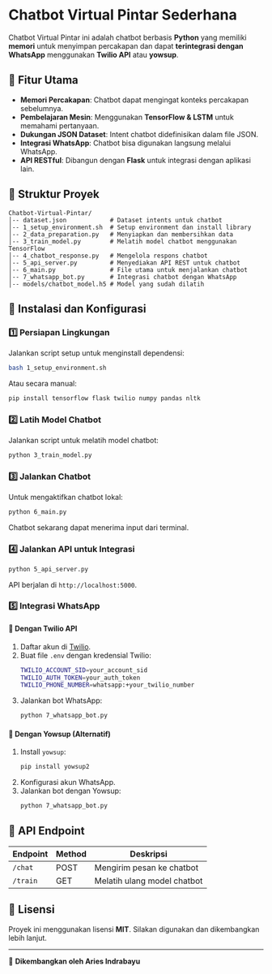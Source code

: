 # Chatbot Virtual Pintar Sederhana

Chatbot Virtual Pintar ini adalah chatbot berbasis **Python** yang memiliki **memori** untuk menyimpan percakapan dan dapat **terintegrasi dengan WhatsApp** menggunakan **Twilio API** atau **yowsup**.

## 🚀 Fitur Utama

- **Memori Percakapan**: Chatbot dapat mengingat konteks percakapan sebelumnya.
- **Pembelajaran Mesin**: Menggunakan **TensorFlow & LSTM** untuk memahami pertanyaan.
- **Dukungan JSON Dataset**: Intent chatbot didefinisikan dalam file JSON.
- **Integrasi WhatsApp**: Chatbot bisa digunakan langsung melalui WhatsApp.
- **API RESTful**: Dibangun dengan **Flask** untuk integrasi dengan aplikasi lain.

## 📂 Struktur Proyek

```
Chatbot-Virtual-Pintar/
│-- dataset.json            # Dataset intents untuk chatbot
│-- 1_setup_environment.sh  # Setup environment dan install library
│-- 2_data_preparation.py   # Menyiapkan dan membersihkan data
│-- 3_train_model.py        # Melatih model chatbot menggunakan TensorFlow
│-- 4_chatbot_response.py   # Mengelola respons chatbot
│-- 5_api_server.py         # Menyediakan API REST untuk chatbot
│-- 6_main.py               # File utama untuk menjalankan chatbot
│-- 7_whatsapp_bot.py       # Integrasi chatbot dengan WhatsApp
│-- models/chatbot_model.h5 # Model yang sudah dilatih
```

## 🔧 Instalasi dan Konfigurasi

### 1️⃣ Persiapan Lingkungan

Jalankan script setup untuk menginstall dependensi:

```sh
bash 1_setup_environment.sh
```

Atau secara manual:

```sh
pip install tensorflow flask twilio numpy pandas nltk
```

### 2️⃣ Latih Model Chatbot

Jalankan script untuk melatih model chatbot:

```sh
python 3_train_model.py
```

### 3️⃣ Jalankan Chatbot

Untuk mengaktifkan chatbot lokal:

```sh
python 6_main.py
```

Chatbot sekarang dapat menerima input dari terminal.

### 4️⃣ Jalankan API untuk Integrasi

```sh
python 5_api_server.py
```

API berjalan di `http://localhost:5000`.

### 5️⃣ Integrasi WhatsApp

#### 🔹 Dengan Twilio API

1. Daftar akun di [Twilio](https://www.twilio.com/whatsapp).
2. Buat file `.env` dengan kredensial Twilio:
   ```sh
   TWILIO_ACCOUNT_SID=your_account_sid
   TWILIO_AUTH_TOKEN=your_auth_token
   TWILIO_PHONE_NUMBER=whatsapp:+your_twilio_number
   ```
3. Jalankan bot WhatsApp:
   ```sh
   python 7_whatsapp_bot.py
   ```

#### 🔹 Dengan Yowsup (Alternatif)

1. Install `yowsup`:
   ```sh
   pip install yowsup2
   ```
2. Konfigurasi akun WhatsApp.
3. Jalankan bot dengan Yowsup:
   ```sh
   python 7_whatsapp_bot.py
   ```

## 📌 API Endpoint

| Endpoint | Method | Deskripsi                   |
| -------- | ------ | --------------------------- |
| `/chat`  | POST   | Mengirim pesan ke chatbot   |
| `/train` | GET    | Melatih ulang model chatbot |

## 📜 Lisensi

Proyek ini menggunakan lisensi **MIT**. Silakan digunakan dan dikembangkan lebih lanjut.

---

🎯 **Dikembangkan oleh Aries Indrabayu**
